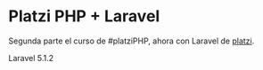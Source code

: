# Platzi PHP + Laravel

Segunda parte el curso de #platziPHP, ahora con Laravel de [platzi](http://platzi.com).

Laravel 5.1.2
